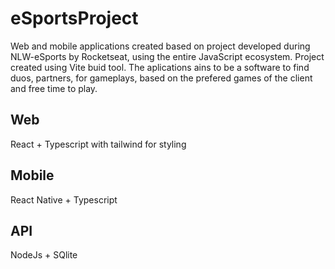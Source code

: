 # eSportsProject
Web and mobile applications created based on project developed during NLW-eSports by Rocketseat, using the entire JavaScript ecosystem.
Project created using Vite buid tool.
The aplications ains to be a software to find duos, partners, for gameplays, based on the prefered games of the client and free time to play.
## Web
React + Typescript with tailwind for styling
## Mobile
React Native + Typescript
## API
NodeJs + SQlite
